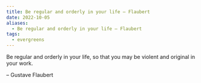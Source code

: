```yaml
---
title: Be regular and orderly in your life — Flaubert
date: 2022-10-05
aliases:
  - Be regular and orderly in your life — Flaubert
tags:
  - evergreens
---
```

Be regular and orderly in your life, so that you may be violent and original in your work.

– Gustave Flaubert